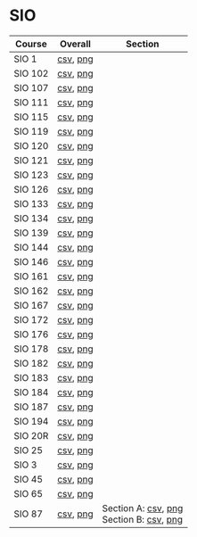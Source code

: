 # SIO

| Course | Overall | Section |
| ------ | ------- | ------- |
| SIO 1 | [csv](https://github.com/UCSD-Historical-Enrollment-Data/2024Winter/blob/main/overall/SIO%201.csv), [png](https://raw.githubusercontent.com/UCSD-Historical-Enrollment-Data/2024Winter/main/plot_overall/SIO%201.png) |  |
| SIO 102 | [csv](https://github.com/UCSD-Historical-Enrollment-Data/2024Winter/blob/main/overall/SIO%20102.csv), [png](https://raw.githubusercontent.com/UCSD-Historical-Enrollment-Data/2024Winter/main/plot_overall/SIO%20102.png) |  |
| SIO 107 | [csv](https://github.com/UCSD-Historical-Enrollment-Data/2024Winter/blob/main/overall/SIO%20107.csv), [png](https://raw.githubusercontent.com/UCSD-Historical-Enrollment-Data/2024Winter/main/plot_overall/SIO%20107.png) |  |
| SIO 111 | [csv](https://github.com/UCSD-Historical-Enrollment-Data/2024Winter/blob/main/overall/SIO%20111.csv), [png](https://raw.githubusercontent.com/UCSD-Historical-Enrollment-Data/2024Winter/main/plot_overall/SIO%20111.png) |  |
| SIO 115 | [csv](https://github.com/UCSD-Historical-Enrollment-Data/2024Winter/blob/main/overall/SIO%20115.csv), [png](https://raw.githubusercontent.com/UCSD-Historical-Enrollment-Data/2024Winter/main/plot_overall/SIO%20115.png) |  |
| SIO 119 | [csv](https://github.com/UCSD-Historical-Enrollment-Data/2024Winter/blob/main/overall/SIO%20119.csv), [png](https://raw.githubusercontent.com/UCSD-Historical-Enrollment-Data/2024Winter/main/plot_overall/SIO%20119.png) |  |
| SIO 120 | [csv](https://github.com/UCSD-Historical-Enrollment-Data/2024Winter/blob/main/overall/SIO%20120.csv), [png](https://raw.githubusercontent.com/UCSD-Historical-Enrollment-Data/2024Winter/main/plot_overall/SIO%20120.png) |  |
| SIO 121 | [csv](https://github.com/UCSD-Historical-Enrollment-Data/2024Winter/blob/main/overall/SIO%20121.csv), [png](https://raw.githubusercontent.com/UCSD-Historical-Enrollment-Data/2024Winter/main/plot_overall/SIO%20121.png) |  |
| SIO 123 | [csv](https://github.com/UCSD-Historical-Enrollment-Data/2024Winter/blob/main/overall/SIO%20123.csv), [png](https://raw.githubusercontent.com/UCSD-Historical-Enrollment-Data/2024Winter/main/plot_overall/SIO%20123.png) |  |
| SIO 126 | [csv](https://github.com/UCSD-Historical-Enrollment-Data/2024Winter/blob/main/overall/SIO%20126.csv), [png](https://raw.githubusercontent.com/UCSD-Historical-Enrollment-Data/2024Winter/main/plot_overall/SIO%20126.png) |  |
| SIO 133 | [csv](https://github.com/UCSD-Historical-Enrollment-Data/2024Winter/blob/main/overall/SIO%20133.csv), [png](https://raw.githubusercontent.com/UCSD-Historical-Enrollment-Data/2024Winter/main/plot_overall/SIO%20133.png) |  |
| SIO 134 | [csv](https://github.com/UCSD-Historical-Enrollment-Data/2024Winter/blob/main/overall/SIO%20134.csv), [png](https://raw.githubusercontent.com/UCSD-Historical-Enrollment-Data/2024Winter/main/plot_overall/SIO%20134.png) |  |
| SIO 139 | [csv](https://github.com/UCSD-Historical-Enrollment-Data/2024Winter/blob/main/overall/SIO%20139.csv), [png](https://raw.githubusercontent.com/UCSD-Historical-Enrollment-Data/2024Winter/main/plot_overall/SIO%20139.png) |  |
| SIO 144 | [csv](https://github.com/UCSD-Historical-Enrollment-Data/2024Winter/blob/main/overall/SIO%20144.csv), [png](https://raw.githubusercontent.com/UCSD-Historical-Enrollment-Data/2024Winter/main/plot_overall/SIO%20144.png) |  |
| SIO 146 | [csv](https://github.com/UCSD-Historical-Enrollment-Data/2024Winter/blob/main/overall/SIO%20146.csv), [png](https://raw.githubusercontent.com/UCSD-Historical-Enrollment-Data/2024Winter/main/plot_overall/SIO%20146.png) |  |
| SIO 161 | [csv](https://github.com/UCSD-Historical-Enrollment-Data/2024Winter/blob/main/overall/SIO%20161.csv), [png](https://raw.githubusercontent.com/UCSD-Historical-Enrollment-Data/2024Winter/main/plot_overall/SIO%20161.png) |  |
| SIO 162 | [csv](https://github.com/UCSD-Historical-Enrollment-Data/2024Winter/blob/main/overall/SIO%20162.csv), [png](https://raw.githubusercontent.com/UCSD-Historical-Enrollment-Data/2024Winter/main/plot_overall/SIO%20162.png) |  |
| SIO 167 | [csv](https://github.com/UCSD-Historical-Enrollment-Data/2024Winter/blob/main/overall/SIO%20167.csv), [png](https://raw.githubusercontent.com/UCSD-Historical-Enrollment-Data/2024Winter/main/plot_overall/SIO%20167.png) |  |
| SIO 172 | [csv](https://github.com/UCSD-Historical-Enrollment-Data/2024Winter/blob/main/overall/SIO%20172.csv), [png](https://raw.githubusercontent.com/UCSD-Historical-Enrollment-Data/2024Winter/main/plot_overall/SIO%20172.png) |  |
| SIO 176 | [csv](https://github.com/UCSD-Historical-Enrollment-Data/2024Winter/blob/main/overall/SIO%20176.csv), [png](https://raw.githubusercontent.com/UCSD-Historical-Enrollment-Data/2024Winter/main/plot_overall/SIO%20176.png) |  |
| SIO 178 | [csv](https://github.com/UCSD-Historical-Enrollment-Data/2024Winter/blob/main/overall/SIO%20178.csv), [png](https://raw.githubusercontent.com/UCSD-Historical-Enrollment-Data/2024Winter/main/plot_overall/SIO%20178.png) |  |
| SIO 182 | [csv](https://github.com/UCSD-Historical-Enrollment-Data/2024Winter/blob/main/overall/SIO%20182.csv), [png](https://raw.githubusercontent.com/UCSD-Historical-Enrollment-Data/2024Winter/main/plot_overall/SIO%20182.png) |  |
| SIO 183 | [csv](https://github.com/UCSD-Historical-Enrollment-Data/2024Winter/blob/main/overall/SIO%20183.csv), [png](https://raw.githubusercontent.com/UCSD-Historical-Enrollment-Data/2024Winter/main/plot_overall/SIO%20183.png) |  |
| SIO 184 | [csv](https://github.com/UCSD-Historical-Enrollment-Data/2024Winter/blob/main/overall/SIO%20184.csv), [png](https://raw.githubusercontent.com/UCSD-Historical-Enrollment-Data/2024Winter/main/plot_overall/SIO%20184.png) |  |
| SIO 187 | [csv](https://github.com/UCSD-Historical-Enrollment-Data/2024Winter/blob/main/overall/SIO%20187.csv), [png](https://raw.githubusercontent.com/UCSD-Historical-Enrollment-Data/2024Winter/main/plot_overall/SIO%20187.png) |  |
| SIO 194 | [csv](https://github.com/UCSD-Historical-Enrollment-Data/2024Winter/blob/main/overall/SIO%20194.csv), [png](https://raw.githubusercontent.com/UCSD-Historical-Enrollment-Data/2024Winter/main/plot_overall/SIO%20194.png) |  |
| SIO 20R | [csv](https://github.com/UCSD-Historical-Enrollment-Data/2024Winter/blob/main/overall/SIO%2020R.csv), [png](https://raw.githubusercontent.com/UCSD-Historical-Enrollment-Data/2024Winter/main/plot_overall/SIO%2020R.png) |  |
| SIO 25 | [csv](https://github.com/UCSD-Historical-Enrollment-Data/2024Winter/blob/main/overall/SIO%2025.csv), [png](https://raw.githubusercontent.com/UCSD-Historical-Enrollment-Data/2024Winter/main/plot_overall/SIO%2025.png) |  |
| SIO 3 | [csv](https://github.com/UCSD-Historical-Enrollment-Data/2024Winter/blob/main/overall/SIO%203.csv), [png](https://raw.githubusercontent.com/UCSD-Historical-Enrollment-Data/2024Winter/main/plot_overall/SIO%203.png) |  |
| SIO 45 | [csv](https://github.com/UCSD-Historical-Enrollment-Data/2024Winter/blob/main/overall/SIO%2045.csv), [png](https://raw.githubusercontent.com/UCSD-Historical-Enrollment-Data/2024Winter/main/plot_overall/SIO%2045.png) |  |
| SIO 65 | [csv](https://github.com/UCSD-Historical-Enrollment-Data/2024Winter/blob/main/overall/SIO%2065.csv), [png](https://raw.githubusercontent.com/UCSD-Historical-Enrollment-Data/2024Winter/main/plot_overall/SIO%2065.png) |  |
| SIO 87 | [csv](https://github.com/UCSD-Historical-Enrollment-Data/2024Winter/blob/main/overall/SIO%2087.csv), [png](https://raw.githubusercontent.com/UCSD-Historical-Enrollment-Data/2024Winter/main/plot_overall/SIO%2087.png) | Section A: [csv](https://github.com/UCSD-Historical-Enrollment-Data/2024Winter/blob/main/section/SIO%2087_A.csv), [png](https://raw.githubusercontent.com/UCSD-Historical-Enrollment-Data/2024Winter/main/plot_section/SIO%2087_A.png)<br>Section B: [csv](https://github.com/UCSD-Historical-Enrollment-Data/2024Winter/blob/main/section/SIO%2087_B.csv), [png](https://raw.githubusercontent.com/UCSD-Historical-Enrollment-Data/2024Winter/main/plot_section/SIO%2087_B.png) |
